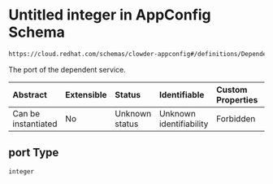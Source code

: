 # Untitled integer in AppConfig Schema

```txt
https://cloud.redhat.com/schemas/clowder-appconfig#/definitions/DependencyEndpoint/properties/port
```

The port of the dependent service.

| Abstract            | Extensible | Status         | Identifiable            | Custom Properties | Additional Properties | Access Restrictions | Defined In                                                   |
| :------------------ | :--------- | :------------- | :---------------------- | :---------------- | :-------------------- | :------------------ | :----------------------------------------------------------- |
| Can be instantiated | No         | Unknown status | Unknown identifiability | Forbidden         | Allowed               | none                | [schema.json*](../../out/schema.json "open original schema") |

## port Type

`integer`
